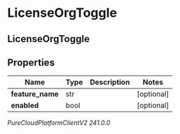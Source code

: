 # LicenseOrgToggle

## LicenseOrgToggle

## Properties

|Name | Type | Description | Notes|
|------------ | ------------- | ------------- | -------------|
| **feature_name** | str |  | [optional] |
| **enabled** | bool |  | [optional] |



_PureCloudPlatformClientV2 241.0.0_

